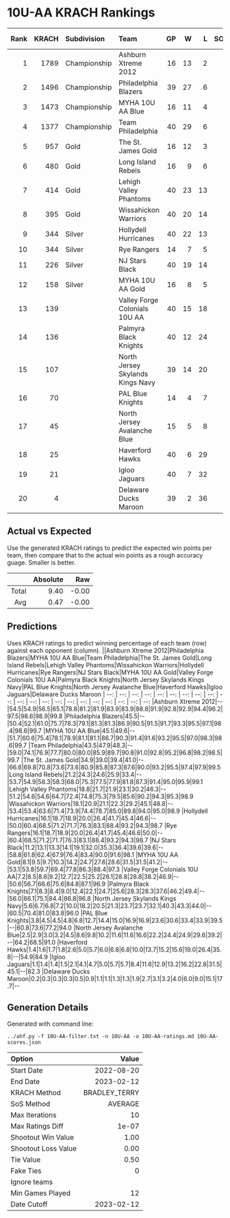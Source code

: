 # 10U-AA KRACH Rankings
Rank|KRACH|Subdivision|Team|GP|W|L|SOW|SOL|T|SoS|Exp Wins|Win Diff
---:|---:|:---|:---|---:|---:|---:|---:|---:|---:|---:|---:|---:
1|1789|Championship|Ashburn Xtreme 2012|16|13|2|0|1|0|689|12.2|-0.8
2|1496|Championship|Philadelphia Blazers|39|27|6|5|1|0|546|30.5|-1.5
3|1473|Championship|MYHA 10U AA Blue|16|11|4|1|0|0|717|11.5|-0.5
4|1377|Championship|Team Philadelphia|40|29|6|3|2|0|576|30.5|-1.5
5|957|Gold|The St. James Gold|16|12|3|0|1|0|501|11.7|-0.3
6|480|Gold|Long Island Rebels|16|9|6|0|1|0|629|8.9|-0.1
7|414|Gold|Lehigh Valley Phantoms|40|23|13|1|3|0|499|24.0|0.0
8|395|Gold|Wissahickon Warriors|40|20|14|3|3|0|555|23.0|-0.0
9|344|Silver|Hollydell Hurricanes|40|22|13|3|2|0|357|25.4|0.4
10|344|Silver|Rye Rangers|14|7|5|1|1|0|547|8.1|0.1
11|226|Silver|NJ Stars Black|40|19|14|3|4|0|355|22.6|0.6
12|158|Silver|MYHA 10U AA Gold|16|8|5|0|3|0|336|8.2|0.2
13|139||Valley Forge Colonials 10U AA|40|15|18|3|4|0|405|18.6|0.6
14|136||Palmyra Black Knights|40|12|24|2|2|0|626|14.2|0.2
15|107||North Jersey Skylands Kings Navy|39|14|20|4|1|0|271|18.8|0.8
16|70||PAL Blue Knights|14|4|7|2|1|0|323|6.3|0.3
17|45||North Jersey Avalanche Blue|15|5|8|1|1|0|133|6.4|0.4
18|25||Haverford Hawks|40|6|29|2|3|0|443|8.4|0.4
19|21||Igloo Jaguars|40|7|32|1|0|0|293|8.5|0.5
20|4||Delaware Ducks Maroon|39|2|36|0|1|0|348|2.1|0.1

## Actual vs Expected
Use the generated KRACH ratings to predict the expected win points per team, then compare that to the actual win points as a rough accuracy guage. Smaller is better.

||Absolute|Raw
|---:|---:|---:
|Total|9.40|-0.00
|Avg|0.47|-0.00

## Predictions
Uses KRACH ratings to predict winning percentage of each team (row) against each opponent (column).
||Ashburn Xtreme 2012|Philadelphia Blazers|MYHA 10U AA Blue|Team Philadelphia|The St. James Gold|Long Island Rebels|Lehigh Valley Phantoms|Wissahickon Warriors|Hollydell Hurricanes|Rye Rangers|NJ Stars Black|MYHA 10U AA Gold|Valley Forge Colonials 10U AA|Palmyra Black Knights|North Jersey Skylands Kings Navy|PAL Blue Knights|North Jersey Avalanche Blue|Haverford Hawks|Igloo Jaguars|Delaware Ducks Maroon
| --: | --: | --: | --: | --: | --: | --: | --: | --: | --: | --: | --: | --: | --: | --: | --: | --: | --: | --: | --: | --: 
|Ashburn Xtreme 2012|--|54.5|54.9|56.5|65.1|78.8|81.2|81.9|83.9|83.9|88.8|91.9|92.8|92.9|94.4|96.2|97.5|98.6|98.9|99.8
|Philadelphia Blazers|45.5|--|50.4|52.1|61.0|75.7|78.3|79.1|81.3|81.3|86.9|90.5|91.5|91.7|93.3|95.5|97.1|98.4|98.6|99.7
|MYHA 10U AA Blue|45.1|49.6|--|51.7|60.6|75.4|78.1|78.9|81.1|81.1|86.7|90.3|91.4|91.6|93.2|95.5|97.0|98.3|98.6|99.7
|Team Philadelphia|43.5|47.9|48.3|--|59.0|74.1|76.9|77.7|80.0|80.0|85.9|89.7|90.8|91.0|92.8|95.2|96.8|98.2|98.5|99.7
|The St. James Gold|34.9|39.0|39.4|41.0|--|66.6|69.8|70.8|73.6|73.6|80.9|85.8|87.3|87.6|90.0|93.2|95.5|97.4|97.9|99.5
|Long Island Rebels|21.2|24.3|24.6|25.9|33.4|--|53.7|54.9|58.3|58.3|68.0|75.3|77.5|77.9|81.8|87.3|91.4|95.0|95.9|99.1
|Lehigh Valley Phantoms|18.8|21.7|21.9|23.1|30.2|46.3|--|51.2|54.6|54.6|64.7|72.4|74.8|75.3|79.5|85.6|90.2|94.3|95.3|98.9
|Wissahickon Warriors|18.1|20.9|21.1|22.3|29.2|45.1|48.8|--|53.4|53.4|63.6|71.4|73.9|74.4|78.7|85.0|89.8|94.0|95.0|98.9
|Hollydell Hurricanes|16.1|18.7|18.9|20.0|26.4|41.7|45.4|46.6|--|50.0|60.4|68.5|71.2|71.7|76.3|83.1|88.4|93.2|94.3|98.7
|Rye Rangers|16.1|18.7|18.9|20.0|26.4|41.7|45.4|46.6|50.0|--|60.4|68.5|71.2|71.7|76.3|83.1|88.4|93.2|94.3|98.7
|NJ Stars Black|11.2|13.1|13.3|14.1|19.1|32.0|35.3|36.4|39.6|39.6|--|58.8|61.8|62.4|67.9|76.4|83.4|90.0|91.6|98.1
|MYHA 10U AA Gold|8.1|9.5|9.7|10.3|14.2|24.7|27.6|28.6|31.5|31.5|41.2|--|53.1|53.8|59.7|69.4|77.8|86.3|88.4|97.3
|Valley Forge Colonials 10U AA|7.2|8.5|8.6|9.2|12.7|22.5|25.2|26.1|28.8|28.8|38.2|46.9|--|50.6|56.7|66.6|75.6|84.8|87.1|96.9
|Palmyra Black Knights|7.1|8.3|8.4|9.0|12.4|22.1|24.7|25.6|28.3|28.3|37.6|46.2|49.4|--|56.0|66.1|75.1|84.4|86.8|96.8
|North Jersey Skylands Kings Navy|5.6|6.7|6.8|7.2|10.0|18.2|20.5|21.3|23.7|23.7|32.1|40.3|43.3|44.0|--|60.5|70.4|81.0|83.8|96.0
|PAL Blue Knights|3.8|4.5|4.5|4.8|6.8|12.7|14.4|15.0|16.9|16.9|23.6|30.6|33.4|33.9|39.5|--|60.8|73.6|77.2|94.0
|North Jersey Avalanche Blue|2.5|2.9|3.0|3.2|4.5|8.6|9.8|10.2|11.6|11.6|16.6|22.2|24.4|24.9|29.6|39.2|--|64.2|68.5|91.0
|Haverford Hawks|1.4|1.6|1.7|1.8|2.6|5.0|5.7|6.0|6.8|6.8|10.0|13.7|15.2|15.6|19.0|26.4|35.8|--|54.9|84.9
|Igloo Jaguars|1.1|1.4|1.4|1.5|2.1|4.1|4.7|5.0|5.7|5.7|8.4|11.6|12.9|13.2|16.2|22.8|31.5|45.1|--|82.3
|Delaware Ducks Maroon|0.2|0.3|0.3|0.3|0.5|0.9|1.1|1.1|1.3|1.3|1.9|2.7|3.1|3.2|4.0|6.0|9.0|15.1|17.7|--

## Generation Details

Generated with command line:
```
../ahf.py -f 10U-AA-filter.txt -n 10U-AA -o 10U-AA-ratings.md 10U-AA-scores.json
```

| Option | Value |
| :----- | ----: |
| Start Date | 2022-08-20 |
| End Date | 2023-02-12 |
| KRACH Method | BRADLEY_TERRY |
| SoS Method | AVERAGE |
| Max Iterations | 10 |
| Max Ratings Diff | 1e-07 |
| Shootout Win Value | 1.00 |
| Shootout Loss Value | 0.00 |
| Tie Value | 0.50 |
| Fake Ties | 0 |
| Ignore teams |  |
| Min Games Played | 12 |
| Date Cutoff | 2023-02-12 |

